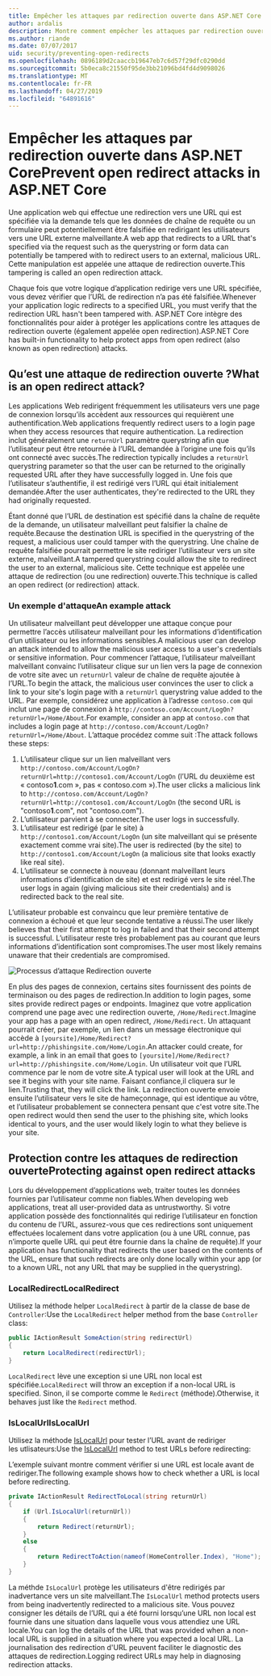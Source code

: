```yaml
---
title: Empêcher les attaques par redirection ouverte dans ASP.NET Core
author: ardalis
description: Montre comment empêcher les attaques par redirection ouverte par rapport à une application ASP.NET Core
ms.author: riande
ms.date: 07/07/2017
uid: security/preventing-open-redirects
ms.openlocfilehash: 0896189d2caaccb19647eb7c6d57f29dfc0290dd
ms.sourcegitcommit: 5b0eca8c21550f95de3bb21096bd4fd4d9098026
ms.translationtype: MT
ms.contentlocale: fr-FR
ms.lasthandoff: 04/27/2019
ms.locfileid: "64891616"
---
```

# <a name="prevent-open-redirect-attacks-in-aspnet-core"></a><span data-ttu-id="4d14a-103">Empêcher les attaques par redirection ouverte dans ASP.NET Core</span><span class="sxs-lookup"><span data-stu-id="4d14a-103">Prevent open redirect attacks in ASP.NET Core</span></span>

<span data-ttu-id="4d14a-104">Une application web qui effectue une redirection vers une URL qui est spécifiée via la demande tels que les données de chaîne de requête ou un formulaire peut potentiellement être falsifiée en redirigant les utilisateurs vers une URL externe malveillante.</span><span class="sxs-lookup"><span data-stu-id="4d14a-104">A web app that redirects to a URL that's specified via the request such as the querystring or form data can potentially be tampered with to redirect users to an external, malicious URL.</span></span> <span data-ttu-id="4d14a-105">Cette manipulation est appelée une attaque de redirection ouverte.</span><span class="sxs-lookup"><span data-stu-id="4d14a-105">This tampering is called an open redirection attack.</span></span>

<span data-ttu-id="4d14a-106">Chaque fois que votre logique d’application redirige vers une URL spécifiée, vous devez vérifier que l’URL de redirection n’a pas été falsifiée.</span><span class="sxs-lookup"><span data-stu-id="4d14a-106">Whenever your application logic redirects to a specified URL, you must verify that the redirection URL hasn't been tampered with.</span></span> <span data-ttu-id="4d14a-107">ASP.NET Core intègre des fonctionnalités pour aider à protéger les applications contre les attaques de redirection ouverte (également appelée open redirection).</span><span class="sxs-lookup"><span data-stu-id="4d14a-107">ASP.NET Core has built-in functionality to help protect apps from open redirect (also known as open redirection) attacks.</span></span>

## <a name="what-is-an-open-redirect-attack"></a><span data-ttu-id="4d14a-108">Qu’est une attaque de redirection ouverte ?</span><span class="sxs-lookup"><span data-stu-id="4d14a-108">What is an open redirect attack?</span></span>

<span data-ttu-id="4d14a-109">Les applications Web redirigent fréquemment les utilisateurs vers une page de connexion lorsqu’ils accèdent aux ressources qui requièrent une authentification.</span><span class="sxs-lookup"><span data-stu-id="4d14a-109">Web applications frequently redirect users to a login page when they access resources that require authentication.</span></span> <span data-ttu-id="4d14a-110">La redirection inclut généralement une `returnUrl` paramètre querystring afin que l’utilisateur peut être retournée à l’URL demandée à l’origine une fois qu’ils ont connecté avec succès.</span><span class="sxs-lookup"><span data-stu-id="4d14a-110">The redirection typically includes a `returnUrl` querystring parameter so that the user can be returned to the originally requested URL after they have successfully logged in.</span></span> <span data-ttu-id="4d14a-111">Une fois que l’utilisateur s’authentifie, il est redirigé vers l’URL qui était initialement demandée.</span><span class="sxs-lookup"><span data-stu-id="4d14a-111">After the user authenticates, they're redirected to the URL they had originally requested.</span></span>

<span data-ttu-id="4d14a-112">Étant donné que l’URL de destination est spécifié dans la chaîne de requête de la demande, un utilisateur malveillant peut falsifier la chaîne de requête.</span><span class="sxs-lookup"><span data-stu-id="4d14a-112">Because the destination URL is specified in the querystring of the request, a malicious user could tamper with the querystring.</span></span> <span data-ttu-id="4d14a-113">Une chaîne de requête falsifiée pourrait permettre le site rediriger l’utilisateur vers un site externe, malveillant.</span><span class="sxs-lookup"><span data-stu-id="4d14a-113">A tampered querystring could allow the site to redirect the user to an external, malicious site.</span></span> <span data-ttu-id="4d14a-114">Cette technique est appelée une attaque de redirection (ou une redirection) ouverte.</span><span class="sxs-lookup"><span data-stu-id="4d14a-114">This technique is called an open redirect (or redirection) attack.</span></span>

### <a name="an-example-attack"></a><span data-ttu-id="4d14a-115">Un exemple d'attaque</span><span class="sxs-lookup"><span data-stu-id="4d14a-115">An example attack</span></span>

<span data-ttu-id="4d14a-116">Un utilisateur malveillant peut développer une attaque conçue pour permettre l’accès utilisateur malveillant pour les informations d’identification d’un utilisateur ou les informations sensibles.</span><span class="sxs-lookup"><span data-stu-id="4d14a-116">A malicious user can develop an attack intended to allow the malicious user access to a user's credentials or sensitive information.</span></span> <span data-ttu-id="4d14a-117">Pour commencer l’attaque, l’utilisateur malveillant malveillant convainc l’utilisateur clique sur un lien vers la page de connexion de votre site avec un `returnUrl` valeur de chaîne de requête ajoutée à l’URL.</span><span class="sxs-lookup"><span data-stu-id="4d14a-117">To begin the attack, the malicious user convinces the user to click a link to your site's login page with a `returnUrl` querystring value added to the URL.</span></span> <span data-ttu-id="4d14a-118">Par exemple, considérez une application à l’adresse `contoso.com` qui inclut une page de connexion à `http://contoso.com/Account/LogOn?returnUrl=/Home/About`.</span><span class="sxs-lookup"><span data-stu-id="4d14a-118">For example, consider an app at `contoso.com` that includes a login page at `http://contoso.com/Account/LogOn?returnUrl=/Home/About`.</span></span> <span data-ttu-id="4d14a-119">L’attaque procédez comme suit :</span><span class="sxs-lookup"><span data-stu-id="4d14a-119">The attack follows these steps:</span></span>

1. <span data-ttu-id="4d14a-120">L’utilisateur clique sur un lien malveillant vers `http://contoso.com/Account/LogOn?returnUrl=http://contoso1.com/Account/LogOn` (l’URL du deuxième est « contoso**1**.com », pas « contoso.com »).</span><span class="sxs-lookup"><span data-stu-id="4d14a-120">The user clicks a malicious link to `http://contoso.com/Account/LogOn?returnUrl=http://contoso1.com/Account/LogOn` (the second URL is "contoso**1**.com", not "contoso.com").</span></span>
2. <span data-ttu-id="4d14a-121">L’utilisateur parvient à se connecter.</span><span class="sxs-lookup"><span data-stu-id="4d14a-121">The user logs in successfully.</span></span>
3. <span data-ttu-id="4d14a-122">L’utilisateur est redirigé (par le site) à `http://contoso1.com/Account/LogOn` (un site malveillant qui se présente exactement comme vrai site).</span><span class="sxs-lookup"><span data-stu-id="4d14a-122">The user is redirected (by the site) to `http://contoso1.com/Account/LogOn` (a malicious site that looks exactly like real site).</span></span>
4. <span data-ttu-id="4d14a-123">L’utilisateur se connecte à nouveau (donnant malveillant leurs informations d’identification de site) et est redirigé vers le site réel.</span><span class="sxs-lookup"><span data-stu-id="4d14a-123">The user logs in again (giving malicious site their credentials) and is redirected back to the real site.</span></span>

<span data-ttu-id="4d14a-124">L’utilisateur probable est convaincu que leur première tentative de connexion a échoué et que leur seconde tentative a réussi.</span><span class="sxs-lookup"><span data-stu-id="4d14a-124">The user likely believes that their first attempt to log in failed and that their second attempt is successful.</span></span> <span data-ttu-id="4d14a-125">L’utilisateur reste très probablement pas au courant que leurs informations d’identification sont compromises.</span><span class="sxs-lookup"><span data-stu-id="4d14a-125">The user most likely remains unaware that their credentials are compromised.</span></span>

![Processus d’attaque Redirection ouverte](preventing-open-redirects/_static/open-redirection-attack-process.png)

<span data-ttu-id="4d14a-127">En plus des pages de connexion, certains sites fournissent des points de terminaison ou des pages de redirection.</span><span class="sxs-lookup"><span data-stu-id="4d14a-127">In addition to login pages, some sites provide redirect pages or endpoints.</span></span> <span data-ttu-id="4d14a-128">Imaginez que votre application comprend une page avec une redirection ouverte, `/Home/Redirect`.</span><span class="sxs-lookup"><span data-stu-id="4d14a-128">Imagine your app has a page with an open redirect, `/Home/Redirect`.</span></span> <span data-ttu-id="4d14a-129">Un attaquant pourrait créer, par exemple, un lien dans un message électronique qui accède à `[yoursite]/Home/Redirect?url=http://phishingsite.com/Home/Login`.</span><span class="sxs-lookup"><span data-stu-id="4d14a-129">An attacker could create, for example, a link in an email that goes to `[yoursite]/Home/Redirect?url=http://phishingsite.com/Home/Login`.</span></span> <span data-ttu-id="4d14a-130">Un utilisateur voit que l’URL commence par le nom de votre site.</span><span class="sxs-lookup"><span data-stu-id="4d14a-130">A typical user will look at the URL and see it begins with your site name.</span></span> <span data-ttu-id="4d14a-131">Faisant confiance,il cliquera sur le lien.</span><span class="sxs-lookup"><span data-stu-id="4d14a-131">Trusting that, they will click the link.</span></span> <span data-ttu-id="4d14a-132">La redirection ouverte envoie ensuite l’utilisateur vers le site de hameçonnage, qui est identique au vôtre, et l’utilisateur probablement se connectera pensant que c'est votre site.</span><span class="sxs-lookup"><span data-stu-id="4d14a-132">The open redirect would then send the user to the phishing site, which looks identical to yours, and the user would likely login to what they believe is your site.</span></span>

## <a name="protecting-against-open-redirect-attacks"></a><span data-ttu-id="4d14a-133">Protection contre les attaques de redirection ouverte</span><span class="sxs-lookup"><span data-stu-id="4d14a-133">Protecting against open redirect attacks</span></span>

<span data-ttu-id="4d14a-134">Lors du développement d’applications web, traiter toutes les données fournies par l’utilisateur comme non fiables.</span><span class="sxs-lookup"><span data-stu-id="4d14a-134">When developing web applications, treat all user-provided data as untrustworthy.</span></span> <span data-ttu-id="4d14a-135">Si votre application possède des fonctionnalités qui redirige l’utilisateur en fonction du contenu de l’URL, assurez-vous que ces redirections sont uniquement effectuées localement dans votre application (ou à une URL connue, pas n’importe quelle URL qui peut être fournie dans la chaîne de requête).</span><span class="sxs-lookup"><span data-stu-id="4d14a-135">If your application has functionality that redirects the user based on the contents of the URL,  ensure that such redirects are only done locally within your app (or to a known URL, not any URL that may be supplied in the querystring).</span></span>

### <a name="localredirect"></a><span data-ttu-id="4d14a-136">LocalRedirect</span><span class="sxs-lookup"><span data-stu-id="4d14a-136">LocalRedirect</span></span>

<span data-ttu-id="4d14a-137">Utilisez la méthode helper `LocalRedirect` à partir de la classe de base de `Controller`:</span><span class="sxs-lookup"><span data-stu-id="4d14a-137">Use the `LocalRedirect` helper method from the base `Controller` class:</span></span>

```csharp
public IActionResult SomeAction(string redirectUrl)
{
    return LocalRedirect(redirectUrl);
}
```

<span data-ttu-id="4d14a-138">`LocalRedirect` lève une exception si une URL non local est spécifiée.</span><span class="sxs-lookup"><span data-stu-id="4d14a-138">`LocalRedirect` will throw an exception if a non-local URL is specified.</span></span> <span data-ttu-id="4d14a-139">Sinon, il se comporte comme le `Redirect` (méthode).</span><span class="sxs-lookup"><span data-stu-id="4d14a-139">Otherwise, it behaves just like the `Redirect` method.</span></span>

### <a name="islocalurl"></a><span data-ttu-id="4d14a-140">IsLocalUrl</span><span class="sxs-lookup"><span data-stu-id="4d14a-140">IsLocalUrl</span></span>

<span data-ttu-id="4d14a-141">Utilisez la méthode [IsLocalUrl](/dotnet/api/Microsoft.AspNetCore.Mvc.IUrlHelper?view=aspnetcore-2.0#Microsoft_AspNetCore_Mvc_IUrlHelper_IsLocalUrl_System_String_) pour tester l’URL avant de rediriger les utlisateurs:</span><span class="sxs-lookup"><span data-stu-id="4d14a-141">Use the [IsLocalUrl](/dotnet/api/Microsoft.AspNetCore.Mvc.IUrlHelper?view=aspnetcore-2.0#Microsoft_AspNetCore_Mvc_IUrlHelper_IsLocalUrl_System_String_) method to test URLs before redirecting:</span></span>

<span data-ttu-id="4d14a-142">L’exemple suivant montre comment vérifier si une URL est locale avant de rediriger.</span><span class="sxs-lookup"><span data-stu-id="4d14a-142">The following example shows how to check whether a URL is local before redirecting.</span></span>

```csharp
private IActionResult RedirectToLocal(string returnUrl)
{
    if (Url.IsLocalUrl(returnUrl))
    {
        return Redirect(returnUrl);
    }
    else
    {
        return RedirectToAction(nameof(HomeController.Index), "Home");
    }
}
```

<span data-ttu-id="4d14a-143">La méthde `IsLocalUrl` protège les utilisateurs d'être redirigés par inadvertance vers un site malveillant.</span><span class="sxs-lookup"><span data-stu-id="4d14a-143">The `IsLocalUrl` method protects users from being inadvertently redirected to a malicious site.</span></span> <span data-ttu-id="4d14a-144">Vous pouvez consigner les détails de l’URL qui a été fourni lorsqu’une URL non local est fournie dans une situation dans laquelle vous vous attendiez une URL locale.</span><span class="sxs-lookup"><span data-stu-id="4d14a-144">You can log the details of the URL that was provided when a non-local URL is supplied in a situation where you expected a local URL.</span></span> <span data-ttu-id="4d14a-145">La journalisation des redirection d'URL peuvent faciliter le diagnostic des attaques de redirection.</span><span class="sxs-lookup"><span data-stu-id="4d14a-145">Logging redirect URLs may help in diagnosing redirection attacks.</span></span>
